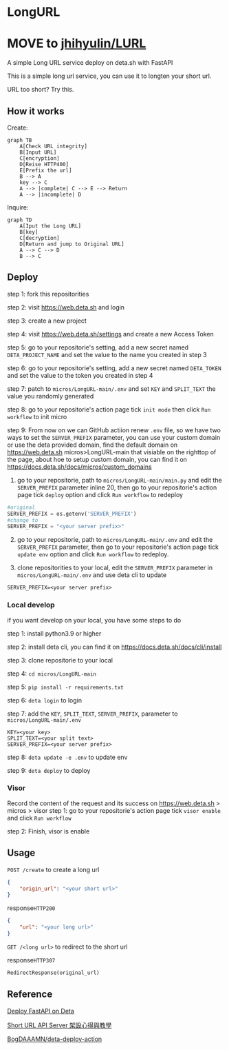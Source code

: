 # LongURL

# MOVE to [jhihyulin/LURL](https://github.com/jhihyulin/LURL)

A simple Long URL service deploy on deta.sh with FastAPI

This is a simple long url service, you can use it to longten your short url.

URL too short? Try this.

## How it works

Create:

```mermaid
graph TB
    A[Check URL integrity]
    B[Input URL]
    C[encryption]
    D[Reise HTTP400]
    E[Prefix the url]
    B --> A
    key --> C
    A --> |complete| C --> E --> Return
    A --> |incomplete| D
```

Inquire:

```mermaid
graph TD
    A[Iput the Long URL]
    B[key]
    C[decryption]
    D[Return and jump to Original URL]
    A --> C --> D
    B --> C
```

## Deploy

step 1: fork this repositorities

step 2: visit https://web.deta.sh and login

step 3: create a new project

step 4: visit https://web.deta.sh/settings and create a new Access Token

step 5: go to your repositorie's setting, add a new secret named ```DETA_PROJECT_NAME``` and set the value to the name you created in step 3

step 6: go to your repositorie's setting, add a new secret named ```DETA_TOKEN``` and set the value to the token you created in step 4

step 7: patch to ```micros/LongURL-main/.env``` and set ```KEY``` and ```SPLIT_TEXT``` the value you randomly generated

step 8: go to your repositorie's action page tick ```init mode``` then click ```Run workflow``` to init micro

step 9: From now on we can GitHub actiion renew ```.env``` file, so we have two ways to set the ```SERVER_PREFIX``` parameter, you can use your custom domain or use the deta provided domain, find the default domain on https://web.deta.sh micros>LongURL-main that visiable on the righttop of the page, about hoe to setup custom domain, you can find it on https://docs.deta.sh/docs/micros/custom_domains

1. go to your repositorie, path to ```micros/LongURL-main/main.py``` and edit the ```SERVER_PREFIX``` parameter inline 20, then go to your repositorie's action page tick ```deploy``` option and click ```Run workflow``` to redeploy
```python
#original
SERVER_PREFIX = os.getenv('SERVER_PREFIX')
#change to
SERVER_PREFIX = "<your server prefix>"
```

2. go to your repositorie, path to ```micros/LongURL-main/.env``` and edit the ```SERVER_PREFIX``` parameter, then go to your repositorie's action page tick ```update env``` option and click ```Run workflow``` to redeploy.


3. clone repositorities to your local, edit the ```SERVER_PREFIX``` parameter in ```micros/LongURL-main/.env``` and use deta cli to update
```env
SERVER_PREFIX=<your server prefix>
```


### Local develop
if you want develop on your local, you have some steps to do

step 1: install python3.9 or higher

step 2: install deta cli, you can find it on https://docs.deta.sh/docs/cli/install

step 3: clone repositorie to your local

step 4: ```cd micros/LongURL-main```

step 5: ```pip install -r requirements.txt```

step 6: ```deta login``` to login

step 7: add the ```KEY```, ```SPLIT_TEXT```, ```SERVER_PREFIX```, parameter to ```micros/LongURL-main/.env```

```env
KEY=<your key>
SPLIT_TEXT=<your split text>
SERVER_PREFIX=<your server prefix>
```

step 8: ```deta update -e .env``` to update env

step 9: ```deta deploy``` to deploy

### Visor
Record the content of the request and its success on https://web.deta.sh > micros > visor
step 1: go to your repositorie's action page tick ```visor enable``` and click ```Run workflow```

step 2: Finish, visor is enable

## Usage
```POST /create``` to create a long url
```json
{
    "origin_url": "<your short url>"
}
```

response```HTTP200```
```json
{
    "url": "<your long url>"
}
```

```GET /<long url>``` to redirect to the short url

response```HTTP307```
```python
RedirectResponse(original_url)
```

## Reference
[Deploy FastAPI on Deta](https://fastapi.tiangolo.com/deployment/deta/)

[Short URL API Server 架設心得與教學](https://hackmd.io/@Xpz2MX78SomsO4mV3ejdqg/SyvmmBCfX?type=view)

[BogDAAAMN/deta-deploy-action](https://github.com/BogDAAAMN/deta-deploy-action)

